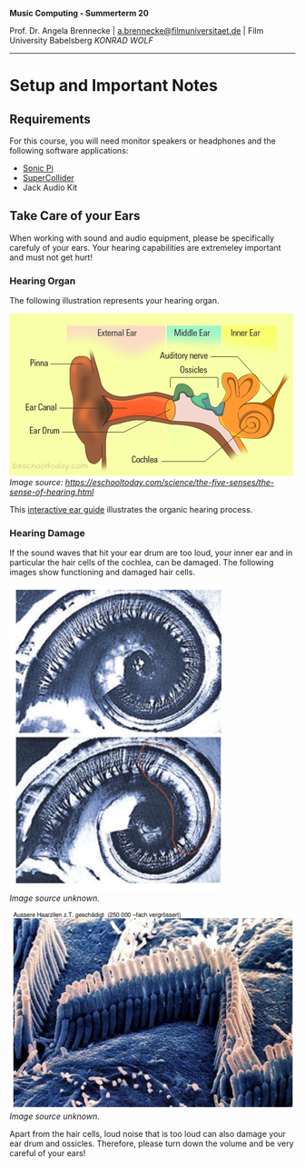 <!-- ---  
title: Music Computing
author: Angela Brennecke
affiliation: Film University Babelsberg KONRAD WOLF
date: Summer term 20
---   -->
**Music Computing - Summerterm 20**

Prof. Dr. Angela Brennecke | a.brennecke@filmuniversitaet.de | Film University Babelsberg *KONRAD WOLF*

--- 

# Setup and Important Notes

## Requirements 

For this course, you will need monitor speakers or headphones and the following software applications:

- [Sonic Pi](https://sonic-pi.net/)
- [SuperCollider](https://supercollider.github.io)
- Jack Audio Kit

## Take Care of your Ears

When working with sound and audio equipment, please be specifically carefuly of your ears. Your hearing capabilities are extremeley important and must not get hurt!

### Hearing Organ

The following illustration represents your hearing organ.

![BasicEarStructure](../assets/basic-structure-of-the-ear.png)  
*Image source: https://eschooltoday.com/science/the-five-senses/the-sense-of-hearing.html*

This [interactive ear guide](https://www.amplifon.com/uk/interactive-ear/index.html) illustrates the organic hearing process.

### Hearing Damage

If the sound waves that hit your ear drum are too loud, your inner ear and in particular the hair cells of the cochlea, can be damaged. The following images show functioning and damaged hair cells. 

![hair_cells_01](../assets/hair_cells_01.png)  
*Image source unknown.*

![hair_cells_02](../assets/hair_cells_02.png)  
*Image source unknown.*

Apart from the hair cells, loud noise that is too loud can also damage your ear drum and ossicles. Therefore, please turn down the volume and be very careful of your ears!
